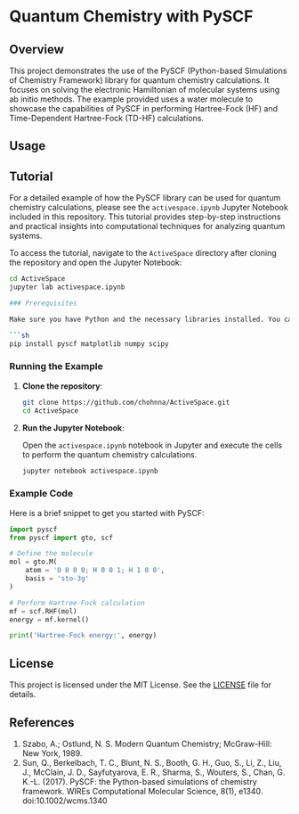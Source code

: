 # Quantum Chemistry with PySCF

## Overview

This project demonstrates the use of the PySCF (Python-based Simulations of Chemistry Framework) library for quantum chemistry calculations. It focuses on solving the electronic Hamiltonian of molecular systems using ab initio methods. The example provided uses a water molecule to showcase the capabilities of PySCF in performing Hartree-Fock (HF) and Time-Dependent Hartree-Fock (TD-HF) calculations.

## Usage
## Tutorial

For a detailed example of how the PySCF library can be used for quantum chemistry calculations, please see the `activespace.ipynb` Jupyter Notebook included in this repository. This tutorial provides step-by-step instructions and practical insights into computational techniques for analyzing quantum systems.

To access the tutorial, navigate to the `ActiveSpace` directory after cloning the repository and open the Jupyter Notebook:

```bash
cd ActiveSpace
jupyter lab activespace.ipynb

### Prerequisites

Make sure you have Python and the necessary libraries installed. You can install the required packages using pip:

```sh
pip install pyscf matplotlib numpy scipy
```

### Running the Example

1. **Clone the repository**:

    ```sh
    git clone https://github.com/chohnna/ActiveSpace.git
    cd ActiveSpace
    ```

2. **Run the Jupyter Notebook**:

    Open the `activespace.ipynb` notebook in Jupyter and execute the cells to perform the quantum chemistry calculations.

    ```sh
    jupyter notebook activespace.ipynb
    ```

### Example Code

Here is a brief snippet to get you started with PySCF:

```python
import pyscf
from pyscf import gto, scf

# Define the molecule
mol = gto.M(
    atom = 'O 0 0 0; H 0 0 1; H 1 0 0',
    basis = 'sto-3g'
)

# Perform Hartree-Fock calculation
mf = scf.RHF(mol)
energy = mf.kernel()

print('Hartree-Fock energy:', energy)
```

## License

This project is licensed under the MIT License. See the [LICENSE](LICENSE) file for details.

## References

1. Szabo, A.; Ostlund, N. S. Modern Quantum Chemistry; McGraw-Hill: New York, 1989.
2. Sun, Q., Berkelbach, T. C., Blunt, N. S., Booth, G. H., Guo, S., Li, Z., Liu, J., McClain, J. D., Sayfutyarova, E. R., Sharma, S., Wouters, S., Chan, G. K.-L. (2017). PySCF: the Python-based simulations of chemistry framework. WIREs Computational Molecular Science, 8(1), e1340. doi:10.1002/wcms.1340
